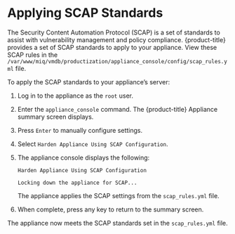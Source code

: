 # Applying SCAP Standards

The Security Content Automation Protocol (SCAP) is a set of standards to
assist with vulnerability management and policy compliance.
{product-title} provides a set of SCAP standards to apply to your
appliance. View these SCAP rules in the
`/var/www/miq/vmdb/productization/appliance_console/config/scap_rules.yml`
file.

To apply the SCAP standards to your appliance’s server:

1.  Log in to the appliance as the `root` user.

2.  Enter the `appliance_console` command. The {product-title} Appliance
    summary screen displays.

3.  Press `Enter` to manually configure settings.

4.  Select `Harden Appliance Using SCAP Configuration`.

5.  The appliance console displays the following:
    
        Harden Appliance Using SCAP Configuration
        
        Locking down the appliance for SCAP...
    
    The appliance applies the SCAP settings from the `scap_rules.yml`
    file.

6.  When complete, press any key to return to the summary screen.

The appliance now meets the SCAP standards set in the `scap_rules.yml`
file.
